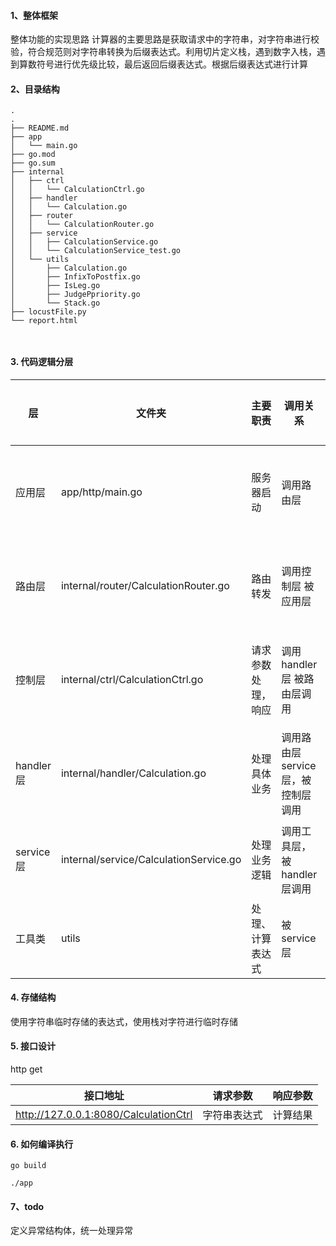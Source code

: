 
#### 1、整体框架
整体功能的实现思路
计算器的主要思路是获取请求中的字符串，对字符串进行校验，符合规范则对字符串转换为后缀表达式。利用切片定义栈，遇到数字入栈，遇到算数符号进行优先级比较，最后返回后缀表达式。根据后缀表达式进行计算

#### 2、目录结构
```
.
.
├── README.md
├── app
│   └── main.go
├── go.mod
├── go.sum
├── internal
│   ├── ctrl
│   │   └── CalculationCtrl.go
│   ├── handler
│   │   └── Calculation.go
│   ├── router
│   │   └── CalculationRouter.go
│   ├── service
│   │   ├── CalculationService.go
│   │   └── CalculationService_test.go
│   └── utils
│       ├── Calculation.go
│       ├── InfixToPostfix.go
│       ├── IsLeg.go
│       ├── JudgePpriority.go
│       └── Stack.go
├── locustFile.py
└── report.html



```

#### 3. 代码逻辑分层



|层|文件夹|主要职责|调用关系|其他说明|
| ------------ | ------------ | ------------ | ------------ | ------------ |
|应用层 |app/http/main.go  |服务器启动 |调用路由层  |不可同层调用
|路由层 |internal/router/CalculationRouter.go  |路由转发 | 调用控制层 被应用层   |不可同层调用
|控制层 |internal/ctrl/CalculationCtrl.go |请求参数处理，响应 | 调用handler层 被路由层调用    |不可同层调用
|handler层 |internal/handler/Calculation.go  |处理具体业务 | 调用路由层service层，被控制层调用    |不可同层调用
|service层   |internal/service/CalculationService.go  |处理业务逻辑 | 调用工具层，被handler层调用    |可同层调用
| 工具类 |utils  |处理、计算表达式 | 被service层   |可同层调用

#### 4. 存储结构

使用字符串临时存储的表达式，使用栈对字符进行临时存储

#### 5. 接口设计

http get

| 接口地址  |  请求参数 |  响应参数|
   | ------------ | ------------ | ------------ |
|  http://127.0.0.1:8080/CalculationCtrl |  字符串表达式 |   计算结果|

#### 6. 如何编译执行

`
go build
`

`
./app
`

#### 7、todo

定义异常结构体，统一处理异常


